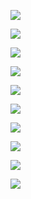 ![](https://www.nta.go.jp/tmp/d89ab455-141c-4bee-81ee-10dabc2d63fd/images/7b103ec5505c08a33f7e41bd2e183ac6290b6b82093bfe89ac748c7dd21e555d.jpg)

![](https://www.nta.go.jp/tmp/d89ab455-141c-4bee-81ee-10dabc2d63fd/images/adf37b276cf028ba3414e790a5c51cbfb9ecf33d21bc60f49a82674be44646dd.jpg)

![](https://www.nta.go.jp/tmp/d89ab455-141c-4bee-81ee-10dabc2d63fd/images/3b6ced5b13056c715ebdf13a9cbe7f0cbe1355d70da450119e51afd8d2e220a5.jpg)

![](https://www.nta.go.jp/tmp/d89ab455-141c-4bee-81ee-10dabc2d63fd/images/0e4d599d9a970e3b69e506a5186f6ce2e300b79dbdbde980213db280fc5b39b4.jpg)

![](https://www.nta.go.jp/tmp/d89ab455-141c-4bee-81ee-10dabc2d63fd/images/c12878570f493318252dc48478a34cdd6dc262b35870883ca71935d07de97207.jpg)

![](https://www.nta.go.jp/tmp/d89ab455-141c-4bee-81ee-10dabc2d63fd/images/5c61fade32d54e395d67ab02e86529d1d89fefc9c882e5a95ccfe76b0687e6aa.jpg)

![](https://www.nta.go.jp/tmp/d89ab455-141c-4bee-81ee-10dabc2d63fd/images/5a709a474d91f22f3d5e67f7d0838d99c61fc0e3ef8b65c2d8e8b864388949fc.jpg)

![](https://www.nta.go.jp/tmp/d89ab455-141c-4bee-81ee-10dabc2d63fd/images/afc26ee96c122effd142129f52445eeecb5b89ca712417aba107b4e1a25514b6.jpg)

![](https://www.nta.go.jp/tmp/d89ab455-141c-4bee-81ee-10dabc2d63fd/images/ee67439aeeb6ed13e09524ef82d1e458002bdc51cf2412c6aa864feb297dd7fe.jpg)

![](https://www.nta.go.jp/tmp/d89ab455-141c-4bee-81ee-10dabc2d63fd/images/109d5ea27c294bf928ec806066758c31ec9a10532a48dde740800a62e92d0ca1.jpg)